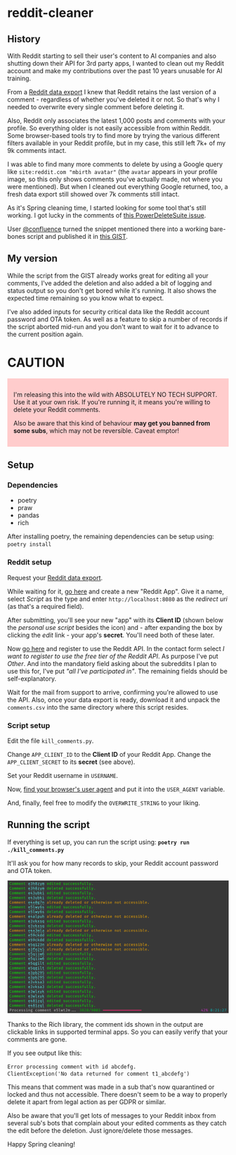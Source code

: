 reddit-cleaner
==============

History
-------

With Reddit starting to sell their user's content to AI companies and also shutting down their API for 3rd party apps, I wanted to clean out my Reddit account and make my contributions over the past 10 years unusable for AI training.

From a [Reddit data export](https://www.reddit.com/settings/data-request) I knew that Reddit retains the last version of a comment - regardless of whether you've deleted it or not. So that's why I needed to overwrite every single comment before deleting it.

Also, Reddit only associates the latest 1,000 posts and comments with your profile. So everything older is not easily accessible from within Reddit. Some browser-based tools try to find more by trying the various different filters available in your Reddit profile, but in my case, this still left 7k+ of my 9k comments intact.

I was able to find many more comments to delete by using a Google query like `site:reddit.com "mbirth avatar"` (the `avatar` appears in your profile image, so this only shows comments you've actually made, not where you were mentioned). But when I cleaned out everything Google returned, too, a fresh data export still showed over 7k comments still intact.

As it's Spring cleaning time, I started looking for some tool that's still working. I got lucky in the comments of [this PowerDeleteSuite issue](https://github.com/j0be/PowerDeleteSuite/issues/55).

User [@confluence](https://github.com/confluence) turned the snippet mentioned there into a working bare-bones script and published it in [this GIST](https://gist.github.com/confluence/3c9637a679ce4e65cfe9df9acee8796a).



My version
----------

While the script from the GIST already works great for editing all your comments, I've added the deletion and also added a bit of logging and status output so you don't get bored while it's running. It also shows the expected time remaining so you know what to expect.

I've also added inputs for security critical data like the Reddit account password and OTA token. As well as a feature to skip a number of records if the script aborted mid-run and you don't want to wait for it to advance to the current position again.



CAUTION
=======

<div style="background-color: #fcc; padding: 1em;">

I'm releasing this into the wild with ABSOLUTELY NO TECH SUPPORT. Use it at your own risk. If you're running it, it means you're willing to delete your Reddit comments.

Also be aware that this kind of behaviour **may get you banned from some subs**, which may not be reversible. Caveat emptor!

</div>


Setup
-----

### Dependencies

* poetry
* praw
* pandas
* rich

After installing poetry, the remaining dependencies can be setup using: `poetry install`


### Reddit setup

Request your [Reddit data export](https://www.reddit.com/settings/data-request).

While waiting for it, [go here](https://www.reddit.com/prefs/apps/) and create a new "Reddit App". Give it a name, select *Script* as the type and enter `http://localhost:8080` as the *redirect uri* (as that's a required field).

After submitting, you'll see your new "app" with its **Client ID** (shown below the *personal use script* besides the icon) and - after expanding the box by clicking the *edit* link - your app's **secret**. You'll need both of these later.

Now [go here](https://www.reddit.com/wiki/api) and register to use the Reddit API. In the contact form select *I want to register to use the free tier of the Reddit API*. As purpose I've put *Other*. And into the mandatory field asking about the subreddits I plan to use this for, I've put *"all I've participated in"*. The remaining fields should be self-explanatory.

Wait for the mail from support to arrive, confirming you're allowed to use the API. Also, once your data export is ready, download it and unpack the `comments.csv` into the same directory where this script resides.


### Script setup

Edit the file `kill_comments.py`.

Change `APP_CLIENT_ID` to the **Client ID** of your Reddit App. Change the `APP_CLIENT_SECRET` to its **secret** (see above).

Set your Reddit username in `USERNAME`.

Now, [find your browser's user agent](https://explore.whatismybrowser.com/useragents/parse/?analyse-my-user-agent=yes#parse-useragent) and put it into the `USER_AGENT` variable.

And, finally, feel free to modify the `OVERWRITE_STRING` to your liking.



Running the script
------------------

If everything is set up, you can run the script using: **`poetry run ./kill_comments.py`**

It'll ask you for how many records to skip, your Reddit account password and OTA token.

![Screenshot showing example output of this script](/screenshot.png)

Thanks to the Rich library, the comment ids shown in the output are clickable links in supported terminal apps. So you can easily verify that your comments are gone.

If you see output like this:

    Error processing comment with id abcdefg.
    ClientException('No data returned for comment t1_abcdefg')

This means that comment was made in a sub that's now quarantined or locked and thus not accessible. There doesn't seem to be a way to properly delete it apart from legal action as per GDPR or similar.

Also be aware that you'll get lots of messages to your Reddit inbox from several sub's bots that complain about your edited comments as they catch the edit before the deletion. Just ignore/delete those messages.

Happy Spring cleaning!
